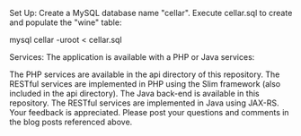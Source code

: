 Set Up:
Create a MySQL database name "cellar".
Execute cellar.sql to create and populate the "wine" table:

mysql cellar -uroot < cellar.sql

Services:
The application is available with a PHP or Java services:

The PHP services are available in the api directory of this repository. The RESTful services are implemented in PHP using the Slim framework (also included in the api directory).
The Java back-end is available in this repository. The RESTful services are implemented in Java using JAX-RS.
Your feedback is appreciated. Please post your questions and comments in the blog posts referenced above.
